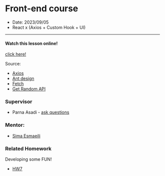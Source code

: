 # Front-end course

- Date: 2023/09/05
- React x (Axios + Custom Hook + UI)

<hr/>

#### Watch this lesson online!

[click here!](https://drive.google.com/drive/folders/1bjU4GG0SN_CV2Dd57xhrpAhLd4jkUZvh?usp=drive_link)

Source:

- [Axios](https://axios-http.com/docs/config_defaults)
- [Ant design](https://ant.design/)
- [Fetch](https://www.w3schools.com/jsref/api_fetch.asp)
- [Get Random API](https://randomuser.me/documentation)


### Supervisor

- Parna Asadi - [ask questions](mailto:parna80as@gmail.com)

### Mentor:

- [Sima Esmaeili](mailto:sima80esmaili@gmail.com)

### Related Homework

Developing some FUN!

- [HW7](../../Homework/HW7.pdf)
